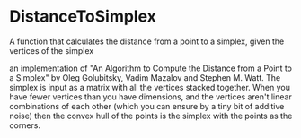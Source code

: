 # DistanceToSimplex
A function that calculates the distance from a point to a simplex, given the vertices of the simplex

an implementation of "An Algorithm to Compute the Distance from a Point to a Simplex" by Oleg Golubitsky, Vadim Mazalov and Stephen M. Watt.
The simplex is input as a matrix with all the vertices stacked together.
When you have fewer vertices than you have dimensions, and the vertices aren't linear combinations of each other (which you can ensure by a tiny bit of additive noise) then the convex hull of the points is the simplex with the points as the corners.
